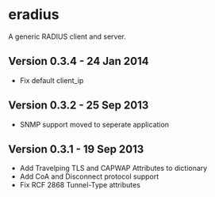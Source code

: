 eradius
=======

A generic RADIUS client and server.

Version 0.3.4 - 24 Jan 2014
---------------------------

* Fix default client_ip

Version 0.3.2 - 25 Sep 2013
---------------------------

* SNMP support moved to seperate application

Version 0.3.1 - 19 Sep 2013
---------------------------

* Add Travelping TLS and CAPWAP Attributes to dictionary
* Add CoA and Disconnect protocol support
* Fix RCF 2868 Tunnel-Type attributes
